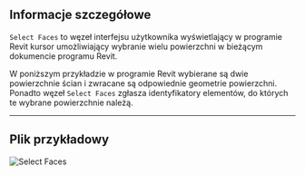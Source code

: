 ## Informacje szczegółowe
`Select Faces` to węzeł interfejsu użytkownika wyświetlający w programie Revit kursor umożliwiający wybranie wielu powierzchni w bieżącym dokumencie programu Revit.

W poniższym przykładzie w programie Revit wybierane są dwie powierzchnie ścian i zwracane są odpowiednie geometrie powierzchni. Ponadto węzeł `Select Faces` zgłasza identyfikatory elementów, do których te wybrane powierzchnie należą.
___
## Plik przykładowy

![Select Faces](./Dynamo.Nodes.SelectFaces_img.jpg)
